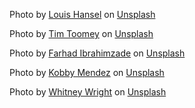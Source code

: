 Photo by <a href="https://unsplash.com/@louishansel?utm_source=unsplash&utm_medium=referral&utm_content=creditCopyText">Louis Hansel</a> on <a href="https://unsplash.com/photos/wVoP_Q2Bg_A?utm_source=unsplash&utm_medium=referral&utm_content=creditCopyText">Unsplash</a>

Photo by <a href="https://unsplash.com/@covertnine?utm_source=unsplash&utm_medium=referral&utm_content=creditCopyText">Tim Toomey</a> on <a href="https://unsplash.com/photos/STqHLqMne3k?utm_source=unsplash&utm_medium=referral&utm_content=creditCopyText">Unsplash</a>

Photo by <a href="https://unsplash.com/@ferhadd?utm_source=unsplash&utm_medium=referral&utm_content=creditCopyText">Farhad Ibrahimzade</a> on <a href="https://unsplash.com/photos/M6L3x7rJdoE?utm_source=unsplash&utm_medium=referral&utm_content=creditCopyText">Unsplash</a>

Photo by <a href="https://unsplash.com/@kobbymendez?utm_source=unsplash&utm_medium=referral&utm_content=creditCopyText">Kobby Mendez</a> on <a href="https://unsplash.com/photos/idTwDKt2j2o?utm_source=unsplash&utm_medium=referral&utm_content=creditCopyText">Unsplash</a>

Photo by <a href="https://unsplash.com/@whitney_wright?utm_source=unsplash&utm_medium=referral&utm_content=creditCopyText">Whitney Wright</a> on <a href="https://unsplash.com/photos/TgQkxQc-t_U?utm_source=unsplash&utm_medium=referral&utm_content=creditCopyText">Unsplash</a>
